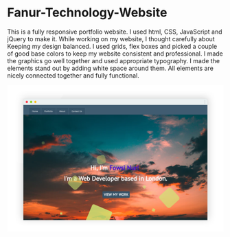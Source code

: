# Fanur-Technology-Website
This is a fully responsive portfolio website. I used html, CSS, JavaScript and jQuery to make it. While working on my website, I thought carefully about Keeping my design balanced. I used grids, flex boxes and picked a couple of good base colors to keep my website consistent and professional. I made the graphics go well together and used appropriate typography. I made the elements stand out by adding white space around them. All elements are nicely connected together and fully functional.

![Fanur Technology Website Image](https://github.com/FNuri/Fanur-Technology-Website/blob/master/fnurimages/Fanurtechnology%20website%20screenshot.png)
